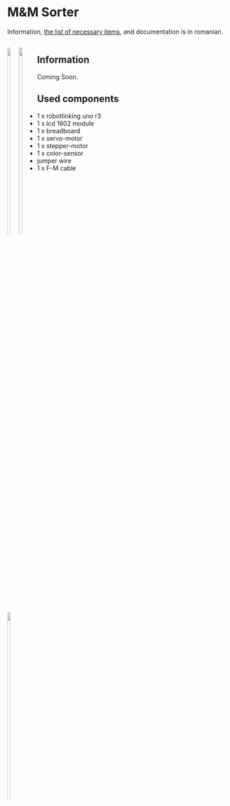 
# M&M Sorter

<p>Information, <a href = "https://docs.google.com/spreadsheets/d/1Q7FF3S4HWYS7HdumrN-qn6-QVmrpno_l1eS3zsmzjjE/edit?usp=sharing">the list of necessary items</a>, and documentation is in romanian.</p>

<a href = "https://drive.google.com/open?id=1pw-dHcAWsJrTj6GxN-NlucRSvHBX6qij"><img src=""/></a>

<div style="float: left;">
  <img src="" width="33%"/>
  <img src="" width="33%"/>
  <img src="" width="33%"/>
</div>

<h2>Information</h2>
<p> Coming Soon. </p>
<h2>Used components</h2>
<ul>
  <li>1 x robotlinking uno r3</li>
  <li>1 x lcd 1602 module</li>
  <li>1 x breadboard</li>
  <li>1 x servo-motor</li>
  <li>1 x stepper-motor</li>
  <li>1 x color-sensor</li>
  <li>jumper wire</li>
  <li>1 x F-M cable</li>
</ul>
